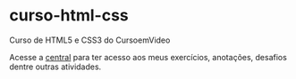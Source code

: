 # curso-html-css
Curso de HTML5 e CSS3 do CursoemVideo

Acesse a <a href="https://joao8victor8santana.github.io/central/central/pag-central.html">central</a> para ter acesso aos meus exercícios, anotações, desafios dentre outras atividades.